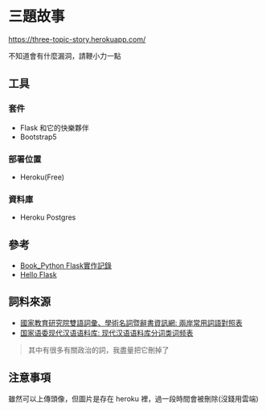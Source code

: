 # 三題故事

https://three-topic-story.herokuapp.com/

不知道會有什麼漏洞，請鞭小力一點

## 工具
### 套件
- Flask 和它的快樂夥伴
- Bootstrap5

### 部署位置
- Heroku(Free)

### 資料庫
- Heroku Postgres

## 參考
- [Book_Python Flask實作記錄](https://hackmd.io/@shaoeChen/HJiZtEngG/https%3A%2F%2Fhackmd.io%2Fs%2FS1dY8vepQ)
- [Hello Flask](https://read.helloflask.com/)

## 詞料來源
- [國家教育研究院雙語詞彙、學術名詞暨辭書資訊網: 兩岸常用詞語對照表](https://terms.naer.edu.tw/static/terms/%E5%85%A9%E5%B2%B8%E5%B0%8D%E7%85%A7%E5%90%8D%E8%A9%9E/01%20%E5%85%A9%E5%B2%B8%E5%B8%B8%E7%94%A8%E8%A9%9E%E8%AA%9E%E5%B0%8D%E7%85%A7%E8%A1%A8.zip)
- [国家语委现代汉语语料库: 现代汉语语料库分词类词频表](http://corpus.zhonghuayuwen.org/resources/CorpusWordPOSlist.xls)
> 其中有很多有關政治的詞，我盡量把它刪掉了

## 注意事項
雖然可以上傳頭像，但圖片是存在 heroku 裡，過一段時間會被刪除(沒錢用雲端)
